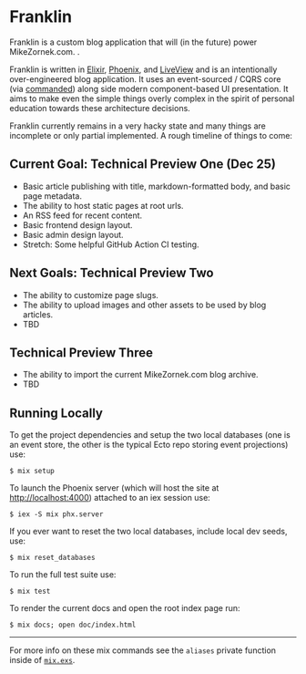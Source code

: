 # Franklin

Franklin is a custom blog application that will (in the future) power MikeZornek.com. .

Franklin is written in [Elixir], [Phoenix], and [LiveView] and is an intentionally over-engineered blog application. It uses an event-sourced / CQRS core (via [commanded]) along side modern component-based UI presentation. It aims to make even the simple things overly complex in the spirit of personal education towards these architecture decisions.

[Elixir]: https://elixir-lang.org/
[Phoenix]: https://www.phoenixframework.org/
[LiveView]: https://hexdocs.pm/phoenix_live_view/Phoenix.LiveView.html
[commanded]: https://github.com/commanded/commanded

Franklin currently remains in a very hacky state and many things are incomplete or only partial implemented. A rough timeline of things to come:

## Current Goal: Technical Preview One (Dec 25)

* Basic article publishing with title, markdown-formatted body, and basic page metadata.
* The ability to host static pages at root urls.
* An RSS feed for recent content.
* Basic frontend design layout.
* Basic admin design layout.
* Stretch: Some helpful GitHub Action CI testing.

## Next Goals: Technical Preview Two

* The ability to customize page slugs.
* The ability to upload images and other assets to be used by blog articles.
* TBD

## Technical Preview Three

* The ability to import the current MikeZornek.com blog archive.
* TBD

## Running Locally

To get the project dependencies and setup the two local databases (one is an event store, the other is the typical Ecto repo storing event projections) use:

```
$ mix setup
```

To launch the Phoenix server (which will host the site at <http://localhost:4000>) attached to an iex session use:

```
$ iex -S mix phx.server
```

If you ever want to reset the two local databases, include local dev seeds, use:

```
$ mix reset_databases
```

To run the full test suite use:

```
$ mix test
```

To render the current docs and open the root index page run:

```
$ mix docs; open doc/index.html
```

***

For more info on these mix commands see the `aliases` private function inside of [`mix.exs`](https://github.com/zorn/franklin/blob/main/mix.exs).

